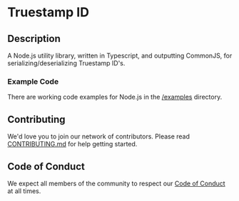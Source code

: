 # Truestamp ID

## Description

A Node.js utility library, written in Typescript, and outputting CommonJS, for serializing/deserializing Truestamp ID's.

### Example Code

There are working code examples for Node.js in the [/examples](/examples) directory.

## Contributing

We'd love you to join our network of contributors. Please read [CONTRIBUTING.md](CONTRIBUTING.md) for help getting started.

## Code of Conduct

We expect all members of the community to respect our [Code of Conduct](CODE_OF_CONDUCT.md) at all times.
